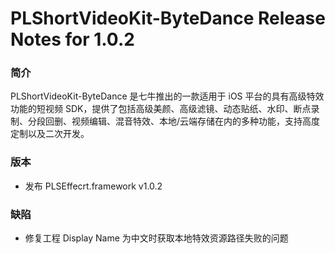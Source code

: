 # PLShortVideoKit-ByteDance Release Notes for 1.0.2

### 简介
PLShortVideoKit-ByteDance 是七牛推出的一款适用于 iOS 平台的具有高级特效功能的短视频 SDK，提供了包括高级美颜、高级滤镜、动态贴纸、水印、断点录制、分段回删、视频编辑、混音特效、本地/云端存储在内的多种功能，支持高度定制以及二次开发。

### 版本
- 发布 PLSEffecrt.framework v1.0.2

### 缺陷
- 修复工程 Display Name 为中文时获取本地特效资源路径失败的问题